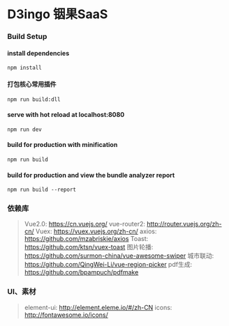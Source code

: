 # D3ingo 铟果SaaS


### Build Setup

#### install dependencies
```
npm install
```

#### 打包核心常用插件
```
npm run build:dll
```

#### serve with hot reload at localhost:8080
```
npm run dev
```

#### build for production with minification
```
npm run build
```

#### build for production and view the bundle analyzer report
```
npm run build --report
```

### 依赖库
> Vue2.0: https://cn.vuejs.org/
> vue-router2: http://router.vuejs.org/zh-cn/
> Vuex: https://vuex.vuejs.org/zh-cn/
> axios: https://github.com/mzabriskie/axios
> Toast: https://github.com/ktsn/vuex-toast
> 图片轮播: https://github.com/surmon-china/vue-awesome-swiper
> 城市联动: https://github.com/QingWei-Li/vue-region-picker
> pdf生成: https://github.com/bpampuch/pdfmake


### UI、素材
> element-ui: http://element.eleme.io/#/zh-CN
> icons: http://fontawesome.io/icons/
